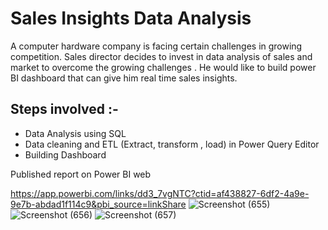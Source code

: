 # Sales Insights Data Analysis

A computer hardware company is facing certain challenges in growing competition. Sales director decides to invest in data analysis of sales and market to overcome the growing challenges . He would like to build power BI dashboard that can give him real time sales insights.

## Steps involved :- 

* Data Analysis using SQL
* Data cleaning and ETL (Extract, transform , load) in Power Query Editor
* Building Dashboard

Published report on Power BI web

https://app.powerbi.com/links/dd3_7vgNTC?ctid=af438827-6df2-4a9e-9e7b-abdad1f114c9&pbi_source=linkShare
![Screenshot (655)](https://user-images.githubusercontent.com/55757910/179254557-4882fa3f-0d1d-4d17-877d-39c89b3c3079.png)
![Screenshot (656)](https://user-images.githubusercontent.com/55757910/179254575-a27fa976-bf53-4cce-a4c7-9c921a7dc881.png)
![Screenshot (657)](https://user-images.githubusercontent.com/55757910/179254596-9c5f8afc-20e5-4031-980f-e070ba0178f3.png)

